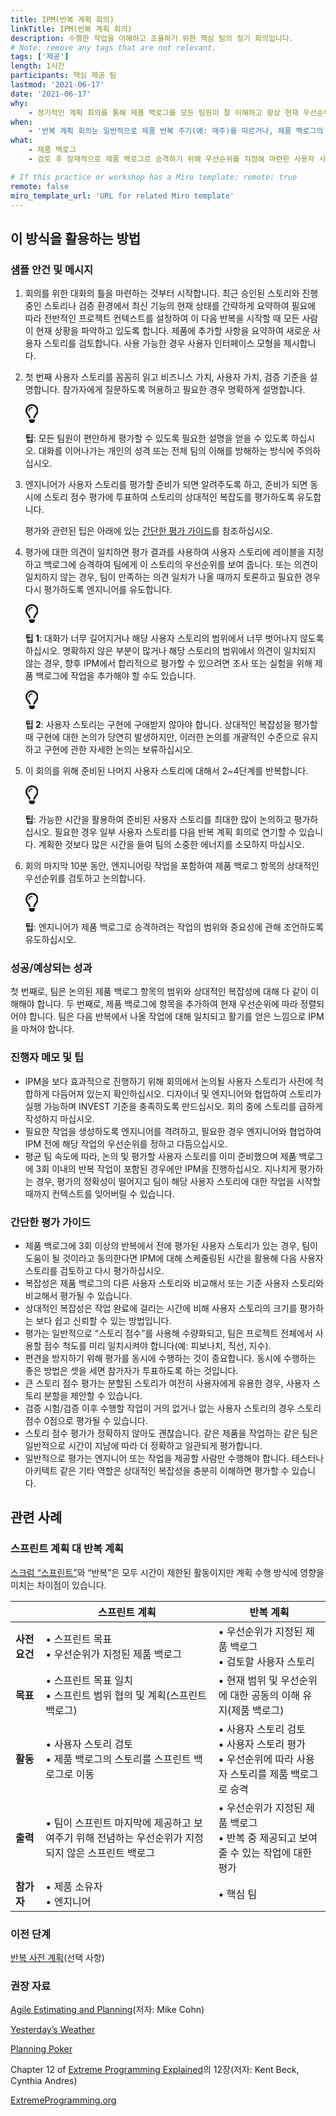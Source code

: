```yaml
---
title: IPM(반복 계획 회의)
linkTitle: IPM(반복 계획 회의)
description: 수행한 작업을 이해하고 조율하기 위한 핵심 팀의 정기 회의입니다.
# Note: remove any tags that are not relevant.
tags: ['제공']
length: 1시간
participants: 핵심 제공 팀
lastmod: '2021-06-17'
date: '2021-06-17'
why:
    - 정기적인 계획 회의를 통해 제품 백로그를 모든 팀원이 잘 이해하고 항상 현재 우선순위를 반영할 수 있습니다. 제품 백로그 항목을 논의하고 그 크기를 조정함으로써 팀은 수행할 작업의 제공 영향에 맞게 조치할 수 있습니다.
when:
    - '반복 계획 회의는 일반적으로 제품 반복 주기(예: 매주)를 따르거나, 제품 백로그의 규모와 이해 수준을 바람직하게 유지하는 데 필요한 만큼 자주 소집되어야 합니다.'
what:
    - 제품 백로그
    - 검토 후 잠재적으로 제품 백로그로 승격하기 위해 우선순위를 지정해 마련한 사용자 사례

# If this practice or workshop has a Miro template: remote: true
remote: false
miro_template_url: 'URL for related Miro template'
---
```


<h2 id="how-to-use-this-method">이 방식을 활용하는
방법</h2>

<div class="bg-gray-dark p-lg-5 p-3 mb-4"><div
class="col-lg-9"><h3
id="sample-agenda--prompts">샘플 안건 및 메시지</h3>

<ol>

<li>

<p>회의를 위한 대화의 틀을 마련하는 것부터 시작합니다. 최근 승인된 스토리와 진행 중인 스토리나 검증 환경에서
최신 기능의 현재 상태를 간략하게 요약하여 필요에 따라 전반적인 프로젝트 컨텍스트를 설정하여 이 다음 반복을 시작할 때 모든
사람이 현재 상황을 파악하고 있도록 합니다. 제품에 추가할 사항을 요약하여 새로운 사용자 스토리를 검토합니다. 사용 가능한
경우 사용자 인터페이스 모형을 제시합니다.</p>

</li>

<li>

<p>첫 번째 사용자 스토리를 꼼꼼히 읽고 비즈니스 가치, 사용자 가치, 검증 기준을 설명합니다. 참가자에게
질문하도록 허용하고 필요한 경우 명확하게 설명합니다.</p>

<div class="callout td-box--gray-darkest p-3 my-5
border-bottom border-right border-left border-top row"><div
class="col-1 row align-items-center
justify-content-center"><svg height="30"
aria-hidden="true" focusable="false"
data-prefix="far" data-icon="lightbulb"
role="img" xmlns="http://www.w3.org/2000/svg"
viewBox="0 0 352 512" class="svg-inline--fa
fa-lightbulb"><path fill="currentColor"
d="M176 80c-52.94 0-96 43.06-96 96 0 8.84 7.16 16 16 16s16-7.16
16-16c0-35.3 28.72-64 64-64 8.84 0 16-7.16 16-16s-7.16-16-16-16zM96.06
459.17c0 3.15.93 6.22 2.68 8.84l24.51 36.84c2.97 4.46 7.97 7.14 13.32
7.14h78.85c5.36 0 10.36-2.68 13.32-7.14l24.51-36.84c1.74-2.62 2.67-5.7
2.68-8.84l.05-43.18H96.02l.04 43.18zM176 0C73.72 0 0 82.97 0 176c0
44.37 16.45 84.85 43.56 115.78 16.64 18.99 42.74 58.8 52.42
92.16v.06h48v-.12c-.01-4.77-.72-9.51-2.15-14.07-5.59-17.81-22.82-64.77-62.17-109.67-20.54-23.43-31.52-53.15-31.61-84.14-.2-73.64
59.67-128 127.95-128 70.58 0 128 57.42 128 128 0 30.97-11.24
60.85-31.65 84.14-39.11 44.61-56.42 91.47-62.1 109.46a47.507 47.507 0
0 0-2.22 14.3v.1h48v-.05c9.68-33.37 35.78-73.18 52.42-92.16C335.55
260.85 352 220.37 352 176 352 78.8 273.2 0 176 0z"
class=""></path></svg></div><div
class="col-11"><p><strong>팁</strong>:
모든 팀원이 편안하게 평가할 수 있도록 필요한 설명을 얻을 수 있도록 하십시오. 대화를 이어나가는 개인의 성격 또는 전체 팀의
이해를 방해하는 방식에 주의하십시오.</p></div></div>

</li>

<li>

<p>엔지니어가 사용자 스토리를 평가할 준비가 되면 알려주도록 하고, 준비가 되면 동시에 스토리 점수 평가에
투표하여 스토리의 상대적인 복잡도를 평가하도록 유도합니다.</p>

<p>평가와 관련된 팁은 아래에 있는 <a href="#estimation">간단한
평가 가이드</a>를 참조하십시오.</p>

</li>

<li>

<p>평가에 대한 의견이 일치하면 평가 결과를 사용하여 사용자 스토리에 레이블을 지정하고 백로그에 승격하여 팀에게
이 스토리의 우선순위를 보여 줍니다. 또는 의견이 일치하지 않는 경우, 팀이 만족하는 의견 일치가 나올 때까지 토론하고 필요한
경우 다시 평가하도록 엔지니어를 유도합니다.</p>

<div class="callout td-box--gray-darkest p-3 my-5
border-bottom border-right border-left border-top row"><div
class="col-1 row align-items-center
justify-content-center"><svg height="30"
aria-hidden="true" focusable="false"
data-prefix="far" data-icon="lightbulb"
role="img" xmlns="http://www.w3.org/2000/svg"
viewBox="0 0 352 512" class="svg-inline--fa
fa-lightbulb"><path fill="currentColor"
d="M176 80c-52.94 0-96 43.06-96 96 0 8.84 7.16 16 16 16s16-7.16
16-16c0-35.3 28.72-64 64-64 8.84 0 16-7.16 16-16s-7.16-16-16-16zM96.06
459.17c0 3.15.93 6.22 2.68 8.84l24.51 36.84c2.97 4.46 7.97 7.14 13.32
7.14h78.85c5.36 0 10.36-2.68 13.32-7.14l24.51-36.84c1.74-2.62 2.67-5.7
2.68-8.84l.05-43.18H96.02l.04 43.18zM176 0C73.72 0 0 82.97 0 176c0
44.37 16.45 84.85 43.56 115.78 16.64 18.99 42.74 58.8 52.42
92.16v.06h48v-.12c-.01-4.77-.72-9.51-2.15-14.07-5.59-17.81-22.82-64.77-62.17-109.67-20.54-23.43-31.52-53.15-31.61-84.14-.2-73.64
59.67-128 127.95-128 70.58 0 128 57.42 128 128 0 30.97-11.24
60.85-31.65 84.14-39.11 44.61-56.42 91.47-62.1 109.46a47.507 47.507 0
0 0-2.22 14.3v.1h48v-.05c9.68-33.37 35.78-73.18 52.42-92.16C335.55
260.85 352 220.37 352 176 352 78.8 273.2 0 176 0z"
class=""></path></svg></div><div
class="col-11"><p><strong>팁 1</strong>:
대화가 너무 길어지거나 해당 사용자 스토리의 범위에서 너무 벗어나지 않도록 하십시오. 명확하지 않은 부분이 많거나 해당
스토리의 범위에서 의견이 일치되지 않는 경우, 향후 IPM에서 합리적으로 평가할 수 있으려면 조사 또는 실험을 위해 제품
백로그에 작업을 추가해야 할 수도 있습니다.</p></div></div>

<div class="callout td-box--gray-darkest p-3 my-5
border-bottom border-right border-left border-top row"><div
class="col-1 row align-items-center
justify-content-center"><svg height="30"
aria-hidden="true" focusable="false"
data-prefix="far" data-icon="lightbulb"
role="img" xmlns="http://www.w3.org/2000/svg"
viewBox="0 0 352 512" class="svg-inline--fa
fa-lightbulb"><path fill="currentColor"
d="M176 80c-52.94 0-96 43.06-96 96 0 8.84 7.16 16 16 16s16-7.16
16-16c0-35.3 28.72-64 64-64 8.84 0 16-7.16 16-16s-7.16-16-16-16zM96.06
459.17c0 3.15.93 6.22 2.68 8.84l24.51 36.84c2.97 4.46 7.97 7.14 13.32
7.14h78.85c5.36 0 10.36-2.68 13.32-7.14l24.51-36.84c1.74-2.62 2.67-5.7
2.68-8.84l.05-43.18H96.02l.04 43.18zM176 0C73.72 0 0 82.97 0 176c0
44.37 16.45 84.85 43.56 115.78 16.64 18.99 42.74 58.8 52.42
92.16v.06h48v-.12c-.01-4.77-.72-9.51-2.15-14.07-5.59-17.81-22.82-64.77-62.17-109.67-20.54-23.43-31.52-53.15-31.61-84.14-.2-73.64
59.67-128 127.95-128 70.58 0 128 57.42 128 128 0 30.97-11.24
60.85-31.65 84.14-39.11 44.61-56.42 91.47-62.1 109.46a47.507 47.507 0
0 0-2.22 14.3v.1h48v-.05c9.68-33.37 35.78-73.18 52.42-92.16C335.55
260.85 352 220.37 352 176 352 78.8 273.2 0 176 0z"
class=""></path></svg></div><div
class="col-11"><p><strong>팁 2</strong>:
사용자 스토리는 구현에 구애받지 않아야 합니다. 상대적인 복잡성을 평가할 때 구현에 대한 논의가 당연히 발생하지만, 이러한
논의를 개괄적인 수준으로 유지하고 구현에 관한 자세한 논의는
보류하십시오.</p></div></div>

</li>

<li>

<p>이 회의를 위해 준비된 나머지 사용자 스토리에 대해서 2~4단계를 반복합니다.</p>

<div class="callout td-box--gray-darkest p-3 my-5
border-bottom border-right border-left border-top row"><div
class="col-1 row align-items-center
justify-content-center"><svg height="30"
aria-hidden="true" focusable="false"
data-prefix="far" data-icon="lightbulb"
role="img" xmlns="http://www.w3.org/2000/svg"
viewBox="0 0 352 512" class="svg-inline--fa
fa-lightbulb"><path fill="currentColor"
d="M176 80c-52.94 0-96 43.06-96 96 0 8.84 7.16 16 16 16s16-7.16
16-16c0-35.3 28.72-64 64-64 8.84 0 16-7.16 16-16s-7.16-16-16-16zM96.06
459.17c0 3.15.93 6.22 2.68 8.84l24.51 36.84c2.97 4.46 7.97 7.14 13.32
7.14h78.85c5.36 0 10.36-2.68 13.32-7.14l24.51-36.84c1.74-2.62 2.67-5.7
2.68-8.84l.05-43.18H96.02l.04 43.18zM176 0C73.72 0 0 82.97 0 176c0
44.37 16.45 84.85 43.56 115.78 16.64 18.99 42.74 58.8 52.42
92.16v.06h48v-.12c-.01-4.77-.72-9.51-2.15-14.07-5.59-17.81-22.82-64.77-62.17-109.67-20.54-23.43-31.52-53.15-31.61-84.14-.2-73.64
59.67-128 127.95-128 70.58 0 128 57.42 128 128 0 30.97-11.24
60.85-31.65 84.14-39.11 44.61-56.42 91.47-62.1 109.46a47.507 47.507 0
0 0-2.22 14.3v.1h48v-.05c9.68-33.37 35.78-73.18 52.42-92.16C335.55
260.85 352 220.37 352 176 352 78.8 273.2 0 176 0z"
class=""></path></svg></div><div
class="col-11"><p><strong>팁</strong>:
가능한 시간을 활용하여 준비된 사용자 스토리를 최대한 많이 논의하고 평가하십시오. 필요한 경우 일부 사용자 스토리를 다음 반복
계획 회의로 연기할 수 있습니다. 계획한 것보다 많은 시간을 들여 팀의 소중한 에너지를 소모하지
마십시오.</p></div></div>

</li>

<li>

<p>회의 마지막 10분 동안, 엔지니어링 작업을 포함하여 제품 백로그 항목의 상대적인 우선순위를 검토하고
논의합니다.</p>

<div class="callout td-box--gray-darkest p-3 my-5
border-bottom border-right border-left border-top row"><div
class="col-1 row align-items-center
justify-content-center"><svg height="30"
aria-hidden="true" focusable="false"
data-prefix="far" data-icon="lightbulb"
role="img" xmlns="http://www.w3.org/2000/svg"
viewBox="0 0 352 512" class="svg-inline--fa
fa-lightbulb"><path fill="currentColor"
d="M176 80c-52.94 0-96 43.06-96 96 0 8.84 7.16 16 16 16s16-7.16
16-16c0-35.3 28.72-64 64-64 8.84 0 16-7.16 16-16s-7.16-16-16-16zM96.06
459.17c0 3.15.93 6.22 2.68 8.84l24.51 36.84c2.97 4.46 7.97 7.14 13.32
7.14h78.85c5.36 0 10.36-2.68 13.32-7.14l24.51-36.84c1.74-2.62 2.67-5.7
2.68-8.84l.05-43.18H96.02l.04 43.18zM176 0C73.72 0 0 82.97 0 176c0
44.37 16.45 84.85 43.56 115.78 16.64 18.99 42.74 58.8 52.42
92.16v.06h48v-.12c-.01-4.77-.72-9.51-2.15-14.07-5.59-17.81-22.82-64.77-62.17-109.67-20.54-23.43-31.52-53.15-31.61-84.14-.2-73.64
59.67-128 127.95-128 70.58 0 128 57.42 128 128 0 30.97-11.24
60.85-31.65 84.14-39.11 44.61-56.42 91.47-62.1 109.46a47.507 47.507 0
0 0-2.22 14.3v.1h48v-.05c9.68-33.37 35.78-73.18 52.42-92.16C335.55
260.85 352 220.37 352 176 352 78.8 273.2 0 176 0z"
class=""></path></svg></div><div
class="col-11"><p><strong>팁</strong>:
엔지니어가 제품 백로그로 승격하려는 작업의 범위와 중요성에 관해 조언하도록
유도하십시오.</p></div></div>

</li>

</ol>

</div></div>

<div class="bg-gray-dark p-lg-5 p-3 mb-4"><div
class="col-lg-9"><h3
id="successexpected-outcomes">성공/예상되는 성과</h3>

<p>첫 번째로, 팀은 논의된 제품 백로그 항목의 범위와 상대적인 복잡성에 대해 다 같이 이해해야 합니다. 두
번째로, 제품 백로그에 항목을 추가하여 현재 우선순위에 따라 정렬되어야 합니다. 팀은 다음 반복에서 나올 작업에 대해 일치되고
활기를 얻은 느낌으로 IPM을 마쳐야 합니다.</div></div>

<div class="bg-gray-dark p-lg-5 p-3 mb-4"><div
class="col-lg-9"><h3
id="facilitator-notes--tips">진행자 메모 및 팁</h3>

<ul>

<li>IPM을 보다 효과적으로 진행하기 위해 회의에서 논의될 사용자 스토리가 사전에 적합하게 다듬어져 있는지
확인하십시오. 디자이너 및 엔지니어와 협업하여 스토리가 실행 가능하며 INVEST 기준을 충족하도록 만드십시오. 회의 중에
스토리를 급하게 작성하지 마십시오.</li>

<li>필요한 작업을 생성하도록 엔지니어를 격려하고, 필요한 경우 엔지니어와 협업하여 IPM 전에 해당 작업의
우선순위를 정하고 다듬으십시오.</li>

<li>평균 팀 속도에 따라, 논의 및 평가할 사용자 스토리를 이미 준비했으며 제품 백로그에 3회 이내의 반복
작업이 포함된 경우에만 IPM을 진행하십시오. 지나치게 평가하는 경우, 평가의 정확성이 떨어지고 팀이 해당 사용자 스토리에
대한 작업을 시작할 때까지 컨텍스트를 잊어버릴 수 있습니다.</li>

</ul>

</div></div>

<div class="bg-gray-dark p-lg-5 p-3 mb-4"><div
class="col-lg-9"><h3 id="estimation">간단한
평가 가이드</h3>

<ul>

<li>제품 백로그에 3회 이상의 반복에서 전에 평가된 사용자 스토리가 있는 경우, 팀이 도움이 될 것이라고
동의한다면 IPM에 대해 스케줄링된 시간을 활용해 다음 사용자 스토리를 검토하고 다시 평가하십시오.</li>

<li>복잡성은 제품 백로그의 다른 사용자 스토리와 비교해서 또는 기준 사용자 스토리와 비교해서 평가될 수
있습니다.</li>

<li>상대적인 복잡성은 작업 완료에 걸리는 시간에 비해 사용자 스토리의 크기를 평가하는 보다 쉽고 신뢰할 수 있는
방법입니다.</li>

<li>평가는 일반적으로 “스토리 점수”를 사용해 수량화되고, 팀은 프로젝트 전체에서 사용할 점수 척도를 미리
일치시켜야 합니다(예: 피보나치, 직선, 지수).</li>

<li>편견을 방지하기 위해 평가를 동시에 수행하는 것이 중요합니다. 동시에 수행하는 좋은 방법은 셋을 세면
참가자가 투표하도록 하는 것입니다.</li>

<li>큰 스토리 점수 평가는 분할된 스토리가 여전히 사용자에게 유용한 경우, 사용자 스토리 분할을 제안할 수
있습니다.</li>

<li>검증 시험/검증 이후 수행할 작업이 거의 없거나 없는 사용자 스토리의 경우 스토리 점수 0점으로 평가될 수
있습니다.</li>

<li>스토리 점수 평가가 정확하지 않아도 괜찮습니다. 같은 제품을 작업하는 같은 팀은 일반적으로 시간이 지남에
따라 더 정확하고 일관되게 평가합니다.</li>

<li>일반적으로 평가는 엔지니어 또는 작업을 제공할 사람만 수행해야 합니다. 테스터나 아키텍트 같은 기타 역할은
상대적인 복잡성을 충분히 이해하면 평가할 수 있습니다.</li>

</ul>

</div></div>

<div class="bg-gray-dark p-lg-5 p-3 mb-4"><div
class="col-lg-9"><h2
id="related-practices">관련 사례</h2>

<h3 id="sprint-planning-vs-iteration-planning">스프린트 계획
대 반복 계획</h3>

<p><a
href="https://en.wikipedia.org/wiki/Scrum_%28software_development%29#Sprint_planning"
target="_blank" rel="nofollow">스크럼
“스프린트”</a>와 “반복”은 모두 시간이 제한된 활동이지만 계획 수행 방식에 영향을 미치는 차이점이
있습니다.</p>

<table class="table">

<thead>

<tr>

<th></th>

<th>스프린트 계획</th>

<th>반복 계획</th>

</tr>

</thead>

<tbody>

<tr>

<td><strong>사전 요건</strong></td>

<td>&bull; 스프린트 목표<br>&bull; 우선순위가 지정된 제품
백로그</td>

<td>&bull; 우선순위가 지정된 제품 백로그<br>&bull; 검토할 사용자
스토리</td>

</tr>

<tr>

<td><strong>목표</strong></td>

<td>&bull; 스프린트 목표 일치<br>&bull; 스프린트 범위 협의 및
계획(스프린트 백로그)</td>

<td>&bull; 현재 범위 및 우선순위에 대한 공동의 이해 유지(제품 백로그)</td>

</tr>

<tr>

<td><strong>활동</strong></td>

<td>&bull; 사용자 스토리 검토<br>&bull; 제품 백로그의 스토리를 스프린트
백로그로 이동</td>

<td>&bull; 사용자 스토리 검토<br> &bull; 사용자 스토리
평가<br> &bull; 우선순위에 따라 사용자 스토리를 제품 백로그로 승격</td>

</tr>

<tr>

<td><strong>출력</strong></td>

<td>&bull; 팀이 스프린트 마지막에 제공하고 보여주기 위해 전념하는 우선순위가 지정되지 않은 스프린트
백로그</td>

<td>&bull; 우선순위가 지정된 제품 백로그<br> &bull; 반복 중 제공되고
보여줄 수 있는 작업에 대한 평가</td>

</tr>

<tr>

<td><strong>참가자</strong></td>

<td>&bull; 제품 소유자<br> &bull; 엔지니어</td>

<td>&bull; 핵심 팀</td>

</tr>

</tbody>

</table>

</div></div>

<div class="bg-gray-dark p-lg-5 p-3 mb-4"><div
class="col-lg-9"><h3 id="preceding">이전
단계</h3>

<p><a
href="https://tanzu.vmware.com/developer/practices/iteration-pre-planning">반복
사전 계획</a>(선택 사항)</div></div>

<div class="bg-gray-dark p-lg-5 p-3 mb-4"><div
class="col-lg-9"><h3
id="recommended-reading">권장 자료</h3>

<p><a
href="https://www.amazon.com/Agile-Estimating-Planning-Mike-Cohn/dp/0131479415"
target="_blank" rel="nofollow">Agile Estimating
and Planning</a>(저자: Mike Cohn)</p>

<p><a href="http://wiki.c2.com/?YesterdaysWeather"
target="_blank"
rel="nofollow">Yesterday&rsquo;s
Weather</a></p>

<p><a
href="https://en.wikipedia.org/wiki/Planning_poker"
target="_blank" rel="nofollow">Planning
Poker</a></p>

<p>Chapter 12 of <a
href="https://www.goodreads.com/book/show/67833.Extreme_Programming_Explained"
target="_blank" rel="nofollow">Extreme
Programming Explained</a>의 12장(저자: Kent Beck, Cynthia
Andres)</p>

<p><a
href="http://www.extremeprogramming.org/rules/iterationplanning.html"
target="_blank"
rel="nofollow">ExtremeProgramming.org</a></p>

</div></div>
